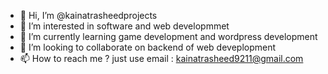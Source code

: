- 👋 Hi, I’m @kainatrasheedprojects
- 👀 I’m interested in  software and web developmmet
- 🌱 I’m currently learning game development and wordpress development
- 💞️ I’m looking to collaborate on backend of web  deveplopment
- 📫 How to reach me ? just use email :  kainatrasheed9211@gmail.com

<!---
kainatrasheedprojects/kainatrasheedprojects is a ✨ special ✨ repository because its `README.md`  this file is only  used to  introduce kainat rasheed
--->
